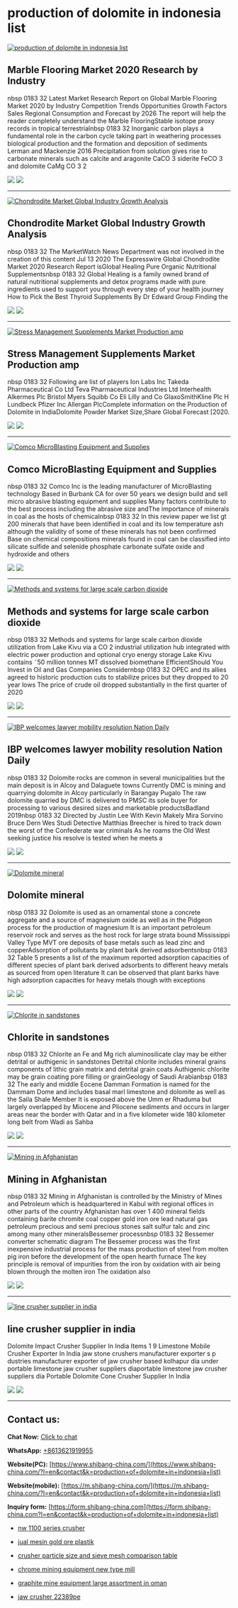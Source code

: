 # production of dolomite in indonesia list

<a href="https://swt.shibang-china.com/?l=en&img&k=production+of+dolomite+in+indonesia+list" target="_blank">![production of dolomite in indonesia list](http://static.shibang-china.com/all-800x300/602.jpg)</a>

## Marble Flooring Market 2020 Research by Industry
nbsp 0183 32 Latest Market Research Report on Global Marble Flooring Market 2020 by Industry Competition Trends Opportunities Growth Factors Sales Regional Consumption and Forecast by 2026 The report will help the reader completely understand the Marble FlooringStable isotope proxy records in tropical terrestrialnbsp 0183 32 Inorganic carbon plays a fundamental role in the carbon cycle taking part in weathering processes biological production and the formation and deposition of sediments Lerman and Mackenzie 2016 Precipitation from solution gives rise to carbonate minerals such as calcite and aragonite CaCO 3 siderite FeCO 3 and dolomite CaMg CO 3 2


<a href="https://whatsapp.shibangsoft.com/WhatsApp.php" target="_blank" title="WhatsApp">![](http://static.shibang-china.com/icon/whatsapp.png)</a> <a href="https://swt.shibang-china.com/?l=en&icon&k=production+of+dolomite+in+indonesia+list" target="_blank">![](http://static.shibang-china.com/icon/chat-en.png)</a>

---

<a href="https://swt.shibang-china.com/?l=en&img&k=production+of+dolomite+in+indonesia+list" target="_blank">![Chondrodite Market Global Industry Growth Analysis](http://static.shibang-china.com/all-800x300/24.jpg)</a>

## Chondrodite Market Global Industry Growth Analysis
nbsp 0183 32 The MarketWatch News Department was not involved in the creation of this content Jul 13 2020 The Expresswire Global Chondrodite Market 2020 Research Report isGlobal Healing Pure Organic Nutritional Supplementsnbsp 0183 32 Global Healing is a family owned brand of natural nutritional supplements and detox programs made with pure ingredients used to support you through every step of your health journey How to Pick the Best Thyroid Supplements By Dr Edward Group Finding the


<a href="https://whatsapp.shibangsoft.com/WhatsApp.php" target="_blank" title="WhatsApp">![](http://static.shibang-china.com/icon/whatsapp.png)</a> <a href="https://swt.shibang-china.com/?l=en&icon&k=production+of+dolomite+in+indonesia+list" target="_blank">![](http://static.shibang-china.com/icon/chat-en.png)</a>

---

<a href="https://swt.shibang-china.com/?l=en&img&k=production+of+dolomite+in+indonesia+list" target="_blank">![Stress Management Supplements Market Production amp](http://static.shibang-china.com/all-800x300/216.jpg)</a>

## Stress Management Supplements Market Production amp
nbsp 0183 32 Following are list of players Ion Labs Inc Takeda Pharmaceutical Co Ltd Teva Pharmaceutical Industries Ltd Interhealth Alkermes Plc Bristol Myers Squibb Co Eli Lilly and Co GlaxoSmithKline Plc H Lundbeck Pfizer Inc Allergan PlcComplete information on the Production of Dolomite in IndiaDolomite Powder Market Size,Share Global Forecast [2020.


<a href="https://whatsapp.shibangsoft.com/WhatsApp.php" target="_blank" title="WhatsApp">![](http://static.shibang-china.com/icon/whatsapp.png)</a> <a href="https://swt.shibang-china.com/?l=en&icon&k=production+of+dolomite+in+indonesia+list" target="_blank">![](http://static.shibang-china.com/icon/chat-en.png)</a>

---

<a href="https://swt.shibang-china.com/?l=en&img&k=production+of+dolomite+in+indonesia+list" target="_blank">![Comco MicroBlasting Equipment and Supplies](http://static.shibang-china.com/all-800x300/1111.jpg)</a>

## Comco MicroBlasting Equipment and Supplies
nbsp 0183 32 Comco Inc is the leading manufacturer of MicroBlasting technology Based in Burbank CA for over 50 years we design build and sell micro abrasive blasting equipment and supplies Many factors contribute to the best process including the abrasive size andThe importance of minerals in coal as the hosts of chemicalnbsp 0183 32 In this review paper we list gt 200 minerals that have been identified in coal and its low temperature ash although the validity of some of these minerals has not been confirmed Base on chemical compositions minerals found in coal can be classified into silicate sulfide and selenide phosphate carbonate sulfate oxide and hydroxide and others


<a href="https://whatsapp.shibangsoft.com/WhatsApp.php" target="_blank" title="WhatsApp">![](http://static.shibang-china.com/icon/whatsapp.png)</a> <a href="https://swt.shibang-china.com/?l=en&icon&k=production+of+dolomite+in+indonesia+list" target="_blank">![](http://static.shibang-china.com/icon/chat-en.png)</a>

---

<a href="https://swt.shibang-china.com/?l=en&img&k=production+of+dolomite+in+indonesia+list" target="_blank">![Methods and systems for large scale carbon dioxide](http://static.shibang-china.com/all-800x300/444.jpg)</a>

## Methods and systems for large scale carbon dioxide
nbsp 0183 32 Methods and systems for large scale carbon dioxide utilization from Lake Kivu via a CO 2 industrial utilization hub integrated with electric power production and optional cryo energy storage Lake Kivu contains ˜50 million tonnes MT dissolved biomethane EfficientShould You Invest in Oil and Gas Companies Considernbsp 0183 32 OPEC and its allies agreed to historic production cuts to stabilize prices but they dropped to 20 year lows ﻿The price of crude oil dropped substantially in the first quarter of 2020


<a href="https://whatsapp.shibangsoft.com/WhatsApp.php" target="_blank" title="WhatsApp">![](http://static.shibang-china.com/icon/whatsapp.png)</a> <a href="https://swt.shibang-china.com/?l=en&icon&k=production+of+dolomite+in+indonesia+list" target="_blank">![](http://static.shibang-china.com/icon/chat-en.png)</a>

---

<a href="https://swt.shibang-china.com/?l=en&img&k=production+of+dolomite+in+indonesia+list" target="_blank">![IBP welcomes lawyer mobility resolution Nation Daily](http://static.shibang-china.com/all-800x300/1494.jpg)</a>

## IBP welcomes lawyer mobility resolution Nation Daily
nbsp 0183 32 Dolomite rocks are common in several municipalities but the main deposit is in Alcoy and Dalaguete towns Currently DMC is mining and quarrying dolomite in Alcoy particularly in Barangay Pugalo The raw dolomite quarried by DMC is delivered to PMSC its sole buyer for processing to various desired sizes and marketable productsBadland 2019nbsp 0183 32 Directed by Justin Lee With Kevin Makely Mira Sorvino Bruce Dern Wes Studi Detective Matthias Breecher is hired to track down the worst of the Confederate war criminals As he roams the Old West seeking justice his resolve is tested when he meets a


<a href="https://whatsapp.shibangsoft.com/WhatsApp.php" target="_blank" title="WhatsApp">![](http://static.shibang-china.com/icon/whatsapp.png)</a> <a href="https://swt.shibang-china.com/?l=en&icon&k=production+of+dolomite+in+indonesia+list" target="_blank">![](http://static.shibang-china.com/icon/chat-en.png)</a>

---

<a href="https://swt.shibang-china.com/?l=en&img&k=production+of+dolomite+in+indonesia+list" target="_blank">![Dolomite mineral](http://static.shibang-china.com/all-800x300/674.jpg)</a>

## Dolomite mineral
nbsp 0183 32 Dolomite is used as an ornamental stone a concrete aggregate and a source of magnesium oxide as well as in the Pidgeon process for the production of magnesium It is an important petroleum reservoir rock and serves as the host rock for large strata bound Mississippi Valley Type MVT ore deposits of base metals such as lead zinc and copperAdsorption of pollutants by plant bark derived adsorbentsnbsp 0183 32 Table 5 presents a list of the maximum reported adsorption capacities of different species of plant bark derived adsorbents to different heavy metals as sourced from open literature It can be observed that plant barks have high adsorption capacities for heavy metals though with exceptions


<a href="https://whatsapp.shibangsoft.com/WhatsApp.php" target="_blank" title="WhatsApp">![](http://static.shibang-china.com/icon/whatsapp.png)</a> <a href="https://swt.shibang-china.com/?l=en&icon&k=production+of+dolomite+in+indonesia+list" target="_blank">![](http://static.shibang-china.com/icon/chat-en.png)</a>

---

<a href="https://swt.shibang-china.com/?l=en&img&k=production+of+dolomite+in+indonesia+list" target="_blank">![Chlorite in sandstones](http://static.shibang-china.com/all-800x300/1351.jpg)</a>

## Chlorite in sandstones
nbsp 0183 32 Chlorite an Fe and Mg rich aluminosilicate clay may be either detrital or authigenic in sandstones Detrital chlorite includes mineral grains components of lithic grain matrix and detrital grain coats Authigenic chlorite may be grain coating pore filling or grainGeology of Saudi Arabianbsp 0183 32 The early and middle Eocene Damman Formation is named for the Dammam Dome and includes basal marl limestone and dolomite as well as the Saila Shale Member It is exposed above the Umm er Rhaduma but largely overlapped by Miocene and Pliocene sediments and occurs in larger areas near the border with Qatar and in a five kilometer wide 180 kilometer long belt from Wadi as Sahba


<a href="https://whatsapp.shibangsoft.com/WhatsApp.php" target="_blank" title="WhatsApp">![](http://static.shibang-china.com/icon/whatsapp.png)</a> <a href="https://swt.shibang-china.com/?l=en&icon&k=production+of+dolomite+in+indonesia+list" target="_blank">![](http://static.shibang-china.com/icon/chat-en.png)</a>

---

<a href="https://swt.shibang-china.com/?l=en&img&k=production+of+dolomite+in+indonesia+list" target="_blank">![Mining in Afghanistan](http://static.shibang-china.com/all-800x300/466.jpg)</a>

## Mining in Afghanistan
nbsp 0183 32 Mining in Afghanistan is controlled by the Ministry of Mines and Petroleum which is headquartered in Kabul with regional offices in other parts of the country Afghanistan has over 1 400 mineral fields containing barite chromite coal copper gold iron ore lead natural gas petroleum precious and semi precious stones salt sulfur talc and zinc among many other mineralsBessemer processnbsp 0183 32 Bessemer converter schematic diagram The Bessemer process was the first inexpensive industrial process for the mass production of steel from molten pig iron before the development of the open hearth furnace The key principle is removal of impurities from the iron by oxidation with air being blown through the molten iron The oxidation also


<a href="https://whatsapp.shibangsoft.com/WhatsApp.php" target="_blank" title="WhatsApp">![](http://static.shibang-china.com/icon/whatsapp.png)</a> <a href="https://swt.shibang-china.com/?l=en&icon&k=production+of+dolomite+in+indonesia+list" target="_blank">![](http://static.shibang-china.com/icon/chat-en.png)</a>

---

<a href="https://swt.shibang-china.com/?l=en&img&k=production+of+dolomite+in+indonesia+list" target="_blank">![line crusher supplier in india](http://static.shibang-china.com/all-800x300/698.jpg)</a>

## line crusher supplier in india
Dolomite Impact Crusher Supplier In India Items 1 9 Limestone Mobile Crusher Exporter In India jaw stone crushers manufacturer exporter s p dustries manufacturer exporter of jaw crusher based kolhapur dia under portable limestone jaw crusher suppliers diaportable limestone jaw crusher suppliers dia Portable Dolomite Cone Crusher Supplier In India

<a href="https://whatsapp.shibangsoft.com/WhatsApp.php" target="_blank" title="WhatsApp">![](http://static.shibang-china.com/icon/whatsapp.png)</a> <a href="https://swt.shibang-china.com/?l=en&icon&k=production+of+dolomite+in+indonesia+list" target="_blank">![](http://static.shibang-china.com/icon/chat-en.png)</a>

---
## Contact us:

**Chat Now:** [Click to chat](https://swt.shibang-china.com?l=en&contact&k=production+of+dolomite+in+indonesia+list)

**WhatsApp:**  [+8613621919955](https://whatsapp.shibangsoft.com/WhatsApp.php)

**Website(PC):** [https://www.shibang-china.com/](https://www.shibang-china.com/?l=en&contact&k=production+of+dolomite+in+indonesia+list)

**Website(mobile):** [https://m.shibang-china.com/](https://m.shibang-china.com/?l=en&contact&k=production+of+dolomite+in+indonesia+list)

**Inquiry form:** [https://form.shibang-china.com](https://form.shibang-china.com?l=en&contact&k=production+of+dolomite+in+indonesia+list)

* [nw 1100 series crusher](../170/nw%201100%20series%20crusher.md)

* [jual mesin gold ore plastik](../162/jual%20mesin%20gold%20ore%20plastik.md)

* [crusher particle size and sieve mesh comparison table](../165/crusher%20particle%20size%20and%20sieve%20mesh%20comparison%20table.md)

* [chrome mining equipment new type mill](../169/chrome%20mining%20equipment%20new%20type%20mill.md)

* [graphite mine equipment large assortment in oman](../163/graphite%20mine%20equipment%20large%20assortment%20in%20oman.md)

* [jaw crusher 22389pe](../166/jaw%20crusher%2022389pe.md)